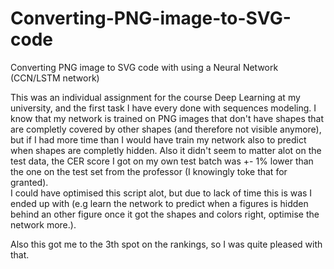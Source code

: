 # Converting-PNG-image-to-SVG-code
Converting PNG image to SVG code with using a Neural Network (CCN/LSTM network)

This was an individual assignment for the course Deep Learning at my university, and the first task I have every done with sequences modeling.
I know that my network is trained on PNG images that don't have shapes that are completly covered by other shapes (and therefore not visible anymore), but if I had more time than I would have train my network also to predict when shapes are completly hidden. Also it didn't seem to matter alot on the test data, the CER score I got on my own test batch was +- 1% lower than the one on the test set from the professor (I knowingly toke that for granted).  
I could have optimised this script alot, but due to lack of time this is was I ended up with (e.g learn the network to predict when a figures is hidden behind an other figure once it got the shapes and colors right, optimise the network more.). 

Also this got me to the 3th spot on the rankings, so I was quite pleased with that. 


